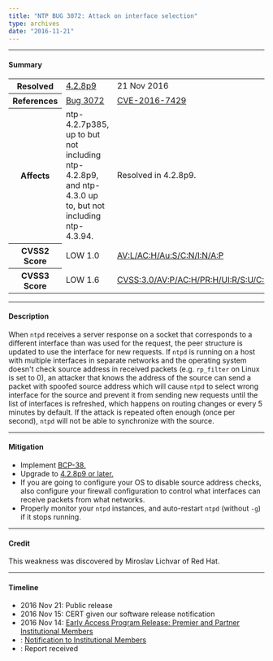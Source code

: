 ```yaml
---
title: "NTP BUG 3072: Attack on interface selection"
type: archives
date: "2016-11-21"
---
```


* * *

#### Summary

<table>
  <tbody>
	<tr>
		<th><b>Resolved</b></th>
		<td><a href="/support/securitynotice/4_2_8p9-release-announcement">4.2.8p9</a></td>
		<td>21 Nov 2016</td>
	</tr>
	<tr>
		<th><b>References</b></th>
		<td><a href="https://bugs.ntp.org/show_bug.cgi?id=3072">Bug 3072</a></td>
		<td><a href="https://nvd.nist.gov/vuln/detail/CVE-2016-7429">CVE-2016-7429</a></td>
	</tr>
	<tr>
		<th><b>Affects</b></th>
		<td>ntp-4.2.7p385, up to but not including ntp-4.2.8p9,<br> and ntp-4.3.0 up to, but not including ntp-4.3.94.</td>
		<td>Resolved in 4.2.8p9.</td>
	</tr>
	<tr>
		<th><b>CVSS2 Score</b></th>
		<td>LOW 1.0</td>
		<td><a href="https://nvd.nist.gov/cvss.cfm?calculator&version=2&vector=(AV:L/AC:H/Au:S/C:N/I:N/A:P)">AV:L/AC:H/Au:S/C:N/I:N/A:P</a></td>
	</tr>
	<tr>
		<th><b>CVSS3 Score<b></th>
		<td>LOW 1.6</td>
		<td><a href="https://www.first.org/cvss/calculator/3.0#CVSS:3.0/AV:P/AC:H/PR:H/UI:R/S:U/C:N/I:N/A:L">CVSS:3.0/AV:P/AC:H/PR:H/UI:R/S:U/C:N/I:N/A:L</a></td>
	</tr>	
  </tbody>	
</table>

* * *
    
#### Description 

When `ntpd` receives a server response on a socket that corresponds to a different interface than was used for the request, the peer structure is updated to use the interface for new requests. If `ntpd` is running on a host with multiple interfaces in separate networks and the operating system doesn't check source address in received packets (e.g. `rp_filter` on Linux is set to 0), an attacker that knows the address of the source can send a packet with spoofed source address which will cause `ntpd` to select wrong interface for the source and prevent it from sending new requests until the list of interfaces is refreshed, which happens on routing changes or every 5 minutes by default. If the attack is repeated often enough (once per second), `ntpd` will not be able to synchronize with the source.

* * *
    
#### Mitigation

* Implement [BCP-38.](http://www.bcp38.info) 
* Upgrade to [4.2.8p9 or later.](/downloads)
* If you are going to configure your OS to disable source address checks, also configure your firewall configuration to control what interfaces can receive packets from what networks. 
* Properly monitor your `ntpd` instances, and auto-restart `ntpd` (without `-g`) if it stops running. 

* * *

#### Credit

This weakness was discovered by Miroslav Lichvar of Red Hat.

* * *

#### Timeline

* 2016 Nov 21: Public release
* 2016 Nov 15: CERT given our software release notification 
* 2016 Nov 14: [Early Access Program Release: Premier and Partner Institutional Members](https://www.nwtime.org/membership/benefits)
* : [Notification to Institutional Members](https://www.nwtime.org/membership/benefits)
* : Report received